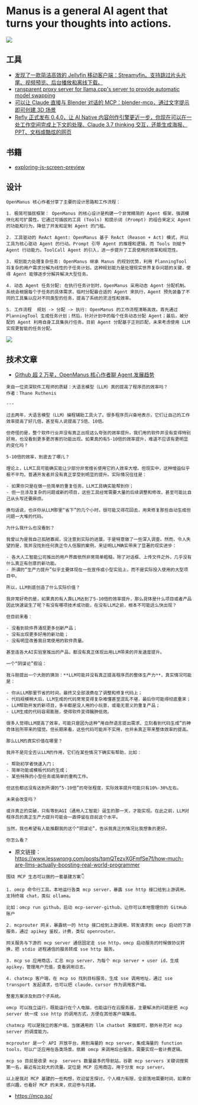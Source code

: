 # Manus is a general AI agent that turns your thoughts into actions.

![](./imgs/25-08-0001.png)

## 工具

- [发现了一款简洁高效的 Jellyfin 移动客户端：Streamyfin。支持跳过片头片尾、视频预览、后台播放和离线下载。](https://github.com/streamyfin/streamyfin)
- [ransparent proxy server for llama.cpp's server to provide automatic model swapping](https://github.com/mostlygeek/llama-swap)
- [可以让 Claude 直接与 Blender 对话的 MCP：blender-mcp，通过文字提示即可创建 3D 场景](https://github.com/ahujasid/blender-mcp)
- [Refly 正式发布 0.4.0，让 AI Native 内容创作引擎更近一步，你现在可以在一处工作空间完成上下文的处理、Claude 3.7 thinking 交互，还能生成海报、PPT、文档或酷炫的网页](https://github.com/refly-ai/refly)

## 书籍

- [exploring-js-screen-preview](./book/exploring-js-screen-preview.pdf)

## 设计

```
OpenManus 核心作者分享了主要的设计思路和工作流程：

1. 极简可插拔框架： OpenManus 的核心设计是构建一个非常精简的 Agent 框架，强调模块化和可扩展性。它通过可插拔的工具 (Tools) 和提示词 (Prompt) 的组合来定义 Agent 的功能和行为，降低了开发和定制 Agent 的门槛。

2. 工具驱动的 ReAct Agent: OpenManus 基于 ReAct (Reason + Act) 模式，并以工具为核心驱动 Agent 的行动。Prompt 引导 Agent 的推理和逻辑，而 Tools 则赋予 Agent 行动能力。ToolCall Agent 的引入，进一步提升了工具使用的效率和规范性。

3. 规划能力处理复杂任务: OpenManus 继承 Manus 的规划优势，利用 PlanningTool 将复杂的用户需求分解为线性的子任务计划。这种规划能力是处理现实世界复杂问题的关键，使得 Agent 能够逐步分解并解决大型任务。

4. 动态 Agent 任务分配: 在执行任务计划时，OpenManus 采用动态 Agent 分配机制。系统会根据每个子任务的具体需求，临时分配最合适的 Agent 来执行，Agent 预先装备了不同的工具集以应对不同类型的任务，提高了系统的灵活性和效率。

5. 工作流程  规划 -> 分配 -> 执行: OpenManus 的工作流程清晰高效。首先通过 PlanningTool 生成任务计划；然后，针对计划中的每个任务动态分配 Agent；最后，被分配的 Agent 利用自身工具集执行任务。目前 Agent 分配基于正则匹配，未来考虑使用 LLM 实现更智能的任务分配。
```

![](./imgs/25-08-0002.png)

## 技术文章

- [Github 超 2 万星，OpenManus 核心作者聊 Agent 发展趋势](https://www.bestblogs.dev/article/3cb63c)

```
来自一位资深软件工程师的质疑：大语言模型（LLM）真的提高了程序员的效率吗？
作者：Thane Ruthenis

---

过去两年，大语言模型（LLM）编程辅助工具火了。很多程序员兴奋地表示，它们让自己的工作效率提高了好几倍，甚至有人说提高了5倍、10倍。

但奇怪的是，整个软件行业并没有真正出现这么夸张的效率提升。我们用的软件并没有变得特别好用，也没看到更多更厉害的功能出现。如果真的有5-10倍的效率提升，难道不应该有更明显的变化吗？

5-10倍的效率，到底去了哪儿？

理论上，LLM工具可能确实能让少部分非常擅长使用它的人效率大增。但现实中，这种增益似乎极不平均，普通开发者并没有真正享受到明显的提升。实际情况往往是：

- 如果你只是在做一些简单的重复任务，LLM工具确实能帮到你；
- 但一旦涉及复杂的问题或新的项目，这些工具经常需要大量的后续调整和修改，甚至可能比自己从头写还要麻烦。

换句话说，也许你从LLM那里“省下”的几个小时，很可能又得花回去，用来修复那些自动生成但问题一大堆的代码。

为什么我什么也没看到？

我曾以为是我自己孤陋寡闻，没注意到实际的进展，于是特意做了一些深入调查。然而，令人失望的是，我并没找到任何真正令人信服的案例，来证明LLM确实带来了显著的现实进步：

- 各大人工智能公司推出的用户界面依然非常简单粗糙，除了对话框、上传文件之外，几乎没有什么真正有创意的新功能。
- 所谓的“生产力提升”似乎主要体现在一些宣传或小型实验上，而不是实际投入使用的大型项目中。

所以，LLM到底创造了什么实际价值？

我非常好奇的是，如果真的有人靠LLM达到了5-10倍的效率提升，那么具体是什么项目或者产品因此快速诞生了呢？有没有哪项技术或功能，在没有LLM之前，根本不可能这么快出现？

但目前来看：

- 没看到软件界涌现更多创新产品；
- 没有出现更多好用的新功能；
- 没有明显改善我日常使用的软件质量。

甚至连各大AI实验室推出的产品，都没有真正体现出用LLM带来的开发速度提升。

一个“阴谋论”假设：

我斗胆提出一个大胆的猜测：**LLM可能并没有真正提高程序员的整体生产力**，真实情况可能是：

- 你从LLM那里节省的时间，最终又全部浪费在了调整和修复代码上；
- 代码规模稍大后，LLM生成的代码常常变得复杂难懂甚至混乱不堪，最后你可能得彻底重来；
- LLM帮助开发的新项目，多半都是没人用的小玩意，或毫无意义的重复产品；
- LLM生成的代码容易膨胀，使得软件变得臃肿低效。

很多人觉得LLM提高了效率，可能只是因为这种“用自然语言提出需求、立刻看到代码生成”的神奇体验所带来的错觉。但长期来看，这些代码可能并不实用，也并未真正带来整体效率的提高。

那么LLM的真实价值在哪里？

我并不是完全否认LLM的作用，它们在某些情况下确实有帮助，比如：

- 帮助初学者快速入门；
- 简单功能或模板代码的生成；
- 某些特殊的小型任务或简单的重构工作。

但这些都远没有达到所谓的“5-10倍”的夸张程度，实际效率提升可能只有10%-30%左右。

未来会改变吗？

或许真正的突破，只有等到AGI（通用人工智能）诞生的那一天，才能实现。在此之前，LLM对程序员的真正生产力提升可能会一直停留在目前这个水平。

当然，我也希望有人能推翻我的这个“阴谋论”，告诉我真正的情况比我想象的更好。

你怎么看？
```

- 原文链接：https://www.lesswrong.com/posts/tqmQTezvXGFmfSe7f/how-much-are-llms-actually-boosting-real-world-programmer

```
围绕 MCP 生态可以做的一套基建方案👇

1. omcp 命令行工具。本地运行各类 mcp server，暴露 sse http 接口给到上游调用，支持终端 chat，类似 ollama。

比如：omcp run github，启动 mcp-server-github，让你可以本地管理你的 GitHub 账户

2. mcprouter 网关，暴露统一的 http 接口给到上游调用，转发请求到 omcp 启动的下游服务，通过 apikey 鉴权，计费，类似 openrouter。

网关服务与下游的 mcp server 通信固定走 sse http，omcp 启动服务的时候做协议转换，把 stdio 进程通信的服务转成 sse http 服务。

3. mcp so 应用商店，汇总 mcp server，为每个 mcp server + user id，生成 apikey，管理用户充值，查看调用日志。

4. chatmcp 客户端，在 mcp so 找到目标服务，生成 sse 调用地址，通过 sse transport 发起请求，也可以把 claude，cursor 作为调用客户端。

整套方案涉及到四个子系统。

omcp 可以独立运行，既能运行在个人电脑，也能运行在云服务器，主要解决的问题是把 mcp server 统一成 sse http 的调用方式，方便在其他客户端集成。

chatmcp 可以是独立的客户端，当做通用的 llm chatbot 来做即可，额外补充对 mcp server 的调度能力。

mcprouter 是一个 API 开放平台，用到海量的 mcp server，集成海量的 function tools，可以广泛应用在各类场景。依赖 omcp 来调用后台服务，需要实现一套计费逻辑。

mcp so 目前是收录 mcp  servers 数量最多的导航站，谷歌 mcp servers 关键词搜索第一名，最近有比较大的流量。定位是 MCP 应用商店，用于分发 mcp server。

以上是我对 MCP 基建的一些构想，欢迎留言探讨。个人精力有限，全部落地需要时间，如果你感兴趣，也看好 MCP 的未来，欢迎参与共建。
```

- https://mcp.so/
